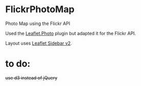 # FlickrPhotoMap
Photo Map using the Flickr API

Used the [Leaflet.Photo](https://github.com/turban/Leaflet.Photo) plugin but adapted it for the Flickr API.

Layout uses [Leaflet Sidebar v2](https://github.com/Turbo87/sidebar-v2).


# to do:
~~use d3 instead of jQuery~~